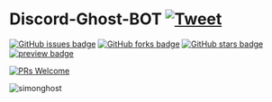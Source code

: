 # Discord-Ghost-BOT <a href="https://twitter.com/intent/tweet?hashtags=discordBot,Discord,Bot,Ghost,CallofDuty" rel="nofollow"><img src="https://camo.githubusercontent.com/90bc908826728c0e4261acfff5619fd732c7be2b2a00624fce6363c9a3623c90/68747470733a2f2f696d672e736869656c64732e696f2f747769747465722f75726c2f687474702f736869656c64732e696f2e7376673f7374796c653d736f6369616c" alt="Tweet" data-canonical-src="https://img.shields.io/twitter/url/http/shields.io.svg?style=social" style="max-width:100%;"></a>


<a href="https://github.com/hDmtP/Discord-Ghost-BOT/issues"><img alt="GitHub issues badge" src="https://camo.githubusercontent.com/1772e84c10524a1c6051377e7201822491d6e7fdaeaf89352b5579acfa578eea/68747470733a2f2f696d672e736869656c64732e696f2f6769746875622f6973737565732f68446d74502f446973636f72642d47686f73742d424f54"></a>         <a href="https://github.com/hDmtP/Discord-Ghost-BOT"><img alt="GitHub forks badge" src="https://camo.githubusercontent.com/315abba06f327de7144918cdad62327c540456e5ac274f33bf7df5154e1676e3/68747470733a2f2f696d672e736869656c64732e696f2f6769746875622f666f726b732f68446d74502f446973636f72642d47686f73742d424f54"></a>         <a href="https://github.com/hDmtP/Discord-Ghost-BOT"><img alt="GitHub stars badge" src="https://camo.githubusercontent.com/015b0a659518d25bb2f17c5765acd7d58dcc8aa0ed9facea6887760803feb25f/68747470733a2f2f696d672e736869656c64732e696f2f6769746875622f73746172732f68446d74502f446973636f72642d47686f73742d424f54"></a>         <a href="https://github.com/hDmtP/Discord-Ghost-BOT/blob/main/LICENSE"><img alt="preview badge" src="https://camo.githubusercontent.com/cd04da670e3abf1d50347bdd98421273f058326d88013dd8ccf457387444d303/68747470733a2f2f696d672e736869656c64732e696f2f6769746875622f6c6963656e73652f68446d74502f446973636f72642d47686f73742d424f543f7374796c653d706c6173746963"></a>         


[![PRs Welcome](https://img.shields.io/badge/PRs-welcome-brightgreen.svg?style=plastic)](http://makeapullrequest.com)



![simonghost](https://user-images.githubusercontent.com/65482473/118033610-a464ef80-b386-11eb-8f76-e81ee90c631a.jpg)


